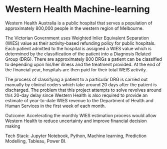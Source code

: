 # Western Health Machine-learning
Western Health Australia is a public hospital that serves a population of approximately 800,000 people in the western region of Melbourne.

The Victorian Government uses Weighted Inlier Equivalent Separation (WIES) value as their activity-based refunding policy for public hospitals. Each patient admitted to the hospital is assigned a WIES value which is determined by the classification of the patient into a Diagnosis Related Group (DRG). There are approximately 800 DRGs a patient can be classified to depending upon his/her illness and the treatment provided. At the end of the financial year, hospitals are then paid for their total WEIS activity.

The process of classifying a patient to a particular DRG is carried out manually by clinical coders which take around 20 days after the patient is discharged. The problem that this project attempts to solve revolves around this 20-day delay since Western Health is also required to provide an estimate of year-to-date WIES revenue to the Department of Health and Human Services in the first week of each month.

Outcome: Accelerating the monthly WIES estimation process would allow Western Health to reduce uncertainty and improve financial decision making

Tech Stack: Jupyter Notebook, Python, Machine learning, Prediction Modelling, Tableau, Power BI.
